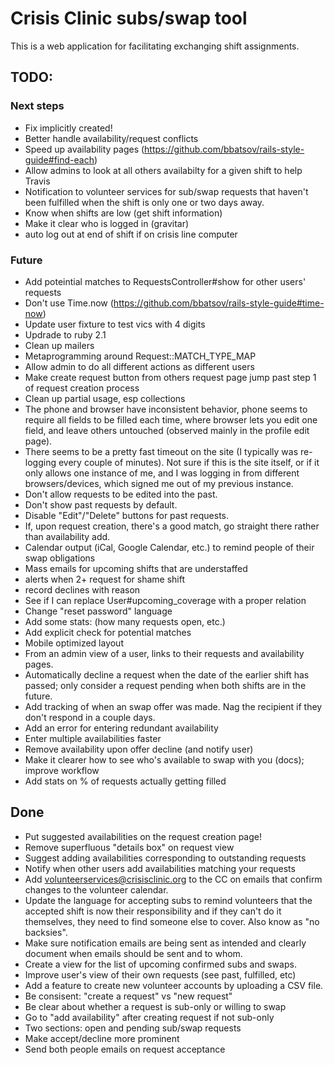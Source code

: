 # Crisis Clinic subs/swap tool

This is a web application for facilitating exchanging shift assignments.

## TODO:
### Next steps
* Fix implicitly created!
* Better handle availability/request conflicts
* Speed up availability pages (https://github.com/bbatsov/rails-style-guide#find-each)
* Allow admins to look at all others availabilty for a given shift to help Travis
* Notification to volunteer services for sub/swap requests that haven't been fulfilled when the shift is only one or two days away.
* Know when shifts are low (get shift information)
* Make it clear who is logged in (gravitar)
* auto log out at end of shift if on crisis line computer
### Future
* Add poteintial matches to RequestsController#show for other users' requests
* Don't use Time.now (https://github.com/bbatsov/rails-style-guide#time-now)
* Update user fixture to test vics with 4 digits
* Updrade to ruby 2.1
* Clean up mailers
* Metaprogramming around Request::MATCH_TYPE_MAP
* Allow admin to do all different actions as different users
* Make create request button from others request page jump past step 1 of request creation process
* Clean up partial usage, esp collections
* The phone and browser have inconsistent behavior, phone seems to require all fields to be filled each time, where browser lets you edit one field, and leave others untouched (observed mainly in the profile edit page).
* There seems to be a pretty fast timeout on the site (I typically was re-logging every couple of minutes).  Not sure if this is the site itself, or if it only allows one instance of me, and I was logging in from different browsers/devices, which signed me out of my previous instance.
* Don't allow requests to be edited into the past.
* Don't show past requests by default.
* Disable "Edit"/"Delete" buttons for past requests.
* If, upon request creation, there's a good match, go straight there rather than availability add.
* Calendar output (iCal, Google Calendar, etc.) to remind people of their swap obligations
* Mass emails for upcoming shifts that are understaffed
* alerts when 2+ request for shame shift
* record declines with reason
* See if I can replace User#upcoming_coverage with a proper relation
* Change "reset password" language
* Add some stats: (how many requests open, etc.)
* Add explicit check for potential matches
* Mobile optimized layout
* From an admin view of a user, links to their requests and availability pages.
* Automatically decline a request when the date of the earlier shift has passed; only consider a request pending when both shifts are in the future.
* Add tracking of when an swap offer was made. Nag the recipient if they don't respond in a couple days.
* Add an error for entering redundant availability
* Enter multiple availabilities faster
* Remove availability upon offer decline (and notify user)
* Make it clearer how to see who's available to swap with you (docs); improve workflow
* Add stats on % of requests actually getting filled

## Done
* Put suggested availabilities on the request creation page!
* Remove superfluous "details box" on request view
* Suggest adding availabilities corresponding to outstanding requests
* Notify when other users add availabilities matching your requests
* Add volunteerservices@crisisclinic.org to the CC on emails that confirm changes to the volunteer calendar.
* Update the language for accepting subs to remind volunteers that the accepted shift is now their responsibility and if they can't do it themselves, they need to find someone else to cover. Also know as "no backsies".
* Make sure notification emails are being sent as intended and clearly document when emails should be sent and to whom.
* Create a view for the list of upcoming confirmed subs and swaps.
* Improve user's view of their own requests (see past, fulfilled, etc)
* Add a feature to create new volunteer accounts by uploading a CSV file.
* Be consisent: "create a request" vs "new request"
* Be clear about whether a request is sub-only or willing to swap
* Go to "add availability" after creating request if not sub-only
* Two sections: open and pending sub/swap requests
* Make accept/decline more prominent
* Send both people emails on request acceptance
